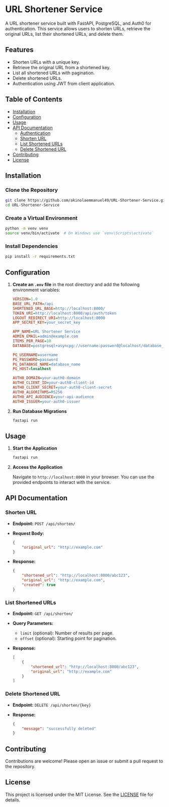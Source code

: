 # URL Shortener Service

A URL shortener service built with FastAPI, PostgreSQL, and Auth0 for authentication. This service allows users to shorten URLs, retrieve the original URLs, list their shortened URLs, and delete them.

## Features

- Shorten URLs with a unique key.
- Retrieve the original URL from a shortened key.
- List all shortened URLs with pagination.
- Delete shortened URLs.
- Authentication using JWT from client application.

## Table of Contents

- [Installation](#installation)
- [Configuration](#configuration)
- [Usage](#usage)
- [API Documentation](#api-documentation)
  - [Authentication](#authentication)
  - [Shorten URL](#shorten-url)
  - [List Shortened URLs](#list-shortened-urls)
  - [Delete Shortened URL](#delete-shortened-url)
- [Contributing](#contributing)
- [License](#license)

## Installation

### Clone the Repository

```bash
git clone https://github.com/akinolaemmanuel49/URL-Shortener-Service.git
cd URL-Shortener-Service
```

### Create a Virtual Environment

```bash
python -m venv venv
source venv/bin/activate  # On Windows use `venv\Scripts\activate`
```

### Install Dependencies

```bash
pip install -r requirements.txt
```

## Configuration

1. **Create an `.env` file** in the root directory and add the following environment variables:

    ```ini
    VERSION=1.0
    BASE_URL_PATH=/api
    SHORTENED_URL_BASE=http://localhost:8000/
    TOKEN_URI=http://localhost:8000/api/auth/token
    LOGOUT_REDIRECT_URI=http://localhost:8000
    APP_SECRET_KEY=your_secret_key

    APP_NAME=URL Shortener Service
    ADMIN_EMAIL=admin@example.com
    ITEMS_PER_PAGE=10
    DATABASE=postgresql+asyncpg://username:password@localhost/database_name

    PG_USERNAME=username
    PG_PASSWORD=password
    PG_DATABASE_NAME=database_name
    PG_HOST=localhost

    AUTH0_DOMAIN=your-auth0-domain
    AUTH0_CLIENT_ID=your-auth0-client-id
    AUTH0_CLIENT_SECRET=your-auth0-client-secret
    AUTH0_ALGORITHMS=RS256
    AUTH0_API_AUDIENCE=your-api-audience
    AUTH0_ISSUER=your-auth0-issuer
    ```

2. **Run Database Migrations**

    ```bash
    fastapi run
    ```

## Usage

1. **Start the Application**

    ```bash
    fastapi run
    ```

2. **Access the Application**

    Navigate to `http://localhost:8000` in your browser. You can use the provided endpoints to interact with the service.

## API Documentation

### Shorten URL

- **Endpoint:** `POST /api/shorten/`

- **Request Body:**

    ```json
    {
        "original_url": "http://example.com"
    }
    ```

- **Response:**

    ```json
    {
        "shortened_url": "http://localhost:8000/abc123",
        "original_url": "http://example.com",
        "created": true
    }
    ```

### List Shortened URLs

- **Endpoint:** `GET /api/shorten/`

- **Query Parameters:**

    - `limit` (optional): Number of results per page.
    - `offset` (optional): Starting point for pagination.

- **Response:**

    ```json
    [
        {
            "shortened_url": "http://localhost:8000/abc123",
            "original_url": "http://example.com"
        }
    ]
    ```

### Delete Shortened URL

- **Endpoint:** `DELETE /api/shorten/{key}`

- **Response:**

    ```json
    {
        "message": "successfully deleted"
    }
    ```

## Contributing

Contributions are welcome! Please open an issue or submit a pull request to the repository.

## License

This project is licensed under the MIT License. See the [LICENSE](LICENSE) file for details.